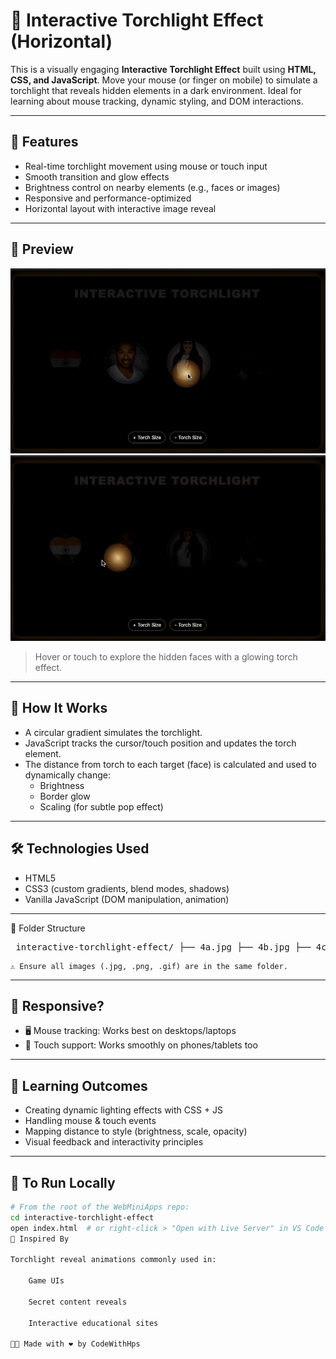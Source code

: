 # 🔦 Interactive Torchlight Effect (Horizontal)

This is a visually engaging **Interactive Torchlight Effect** built using **HTML, CSS, and JavaScript**. Move your mouse (or finger on mobile) to simulate a torchlight that reveals hidden elements in a dark environment. Ideal for learning about mouse tracking, dynamic styling, and DOM interactions.

---

## 🌟 Features

- Real-time torchlight movement using mouse or touch input
- Smooth transition and glow effects
- Brightness control on nearby elements (e.g., faces or images)
- Responsive and performance-optimized
- Horizontal layout with interactive image reveal

---

## 📸 Preview

![Static Preview](image.png)  
![Live Interaction GIF](torchlight.gif)  
> Hover or touch to explore the hidden faces with a glowing torch effect.

---

## 🚀 How It Works

- A circular gradient simulates the torchlight.
- JavaScript tracks the cursor/touch position and updates the torch element.
- The distance from torch to each target (face) is calculated and used to dynamically change:
  - Brightness
  - Border glow
  - Scaling (for subtle pop effect)

---

## 🛠️ Technologies Used

- HTML5
- CSS3 (custom gradients, blend modes, shadows)
- Vanilla JavaScript (DOM manipulation, animation)

---

📁 Folder Structure
<pre> interactive-torchlight-effect/ ├── 4a.jpg ├── 4b.jpg ├── 4c.jpg ├── indian_flag.png ├── index.html ├── image.png ├── torchlight.gif └── README.md </pre>

    ⚠️ Ensure all images (.jpg, .png, .gif) are in the same folder.

---

## 📱 Responsive?

- 🖥️ Mouse tracking: Works best on desktops/laptops  
- 📱 Touch support: Works smoothly on phones/tablets too

---

## 🎯 Learning Outcomes

- Creating dynamic lighting effects with CSS + JS
- Handling mouse & touch events
- Mapping distance to style (brightness, scale, opacity)
- Visual feedback and interactivity principles

---

## 📌 To Run Locally

```bash
# From the root of the WebMiniApps repo:
cd interactive-torchlight-effect
open index.html  # or right-click > "Open with Live Server" in VS Code
🧠 Inspired By

Torchlight reveal animations commonly used in:

    Game UIs

    Secret content reveals

    Interactive educational sites

👨‍💻 Made with ❤️ by CodeWithHps

